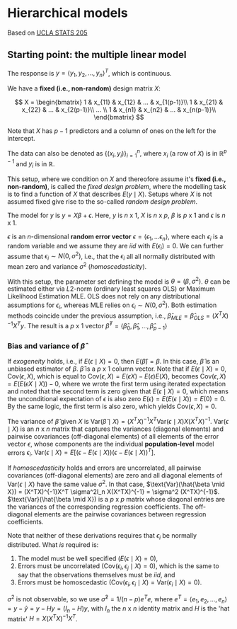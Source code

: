 # Hierarchical models

Based on [UCLA STATS 205](https://www.youtube.com/watch?v=flEIC4_bt8c&list=PLAYxx7zX5F1O2HbRr4gORnscbM9EszYbK&index=1)

## Starting point: the multiple linear model

The response is $y = \langle y_1, y_2, ..., y_n \rangle^T$, which is continuous.

We have a **fixed (i.e., non-random)** design matrix $X$:

$$
X =
\begin{bmatrix}
1 & x_{11} & x_{12} & ... & x_{1(p-1)}\\
1 & x_{21} & x_{22} & ... & x_{2(p-1)}\\
... \\
1 & x_{n1} & x_{n2} & ... & x_{n(p-1)}\\
\end{bmatrix}
$$

Note that $X$ has $p-1$ predictors and a column of ones on the left for the intercept.

The data can also be denoted as $\{(x_i, y_i)\}_{i=1}^n$, where $x_i$ (a row of $X$) is in $\mathbb{R}^{p-1}$ and $y_i$ is in $\mathbb{R}$.

This setup, where we condition on $X$ and thereofore assume it's **fixed (i.e., non-random)**, is called the _fixed design problem_, where the modelling task is to find a function of $X$ that describes $E(y \mid X)$. Setups where $X$ is not assumed fixed give rise to the so-called _random design problem_.

The model for $y$ is $y = X\beta + \epsilon$. Here, $y$ is $n$ x 1, $X$ is $n$ x $p$, $\beta$ is $p$ x 1 and $\epsilon$ is $n$ x 1.

$\epsilon$ is an $n$-dimensional **random error vector** $\epsilon = \langle \epsilon_1, ... \epsilon_n \rangle$, where each $\epsilon_i$ is a random variable and we assume they are _iid_ with $E(\epsilon_i) = 0$. We can further assume that $\epsilon_i \sim N(0, \sigma^2)$, i.e., that the $\epsilon_i$ all all normally distributed with mean zero and variance $\sigma^2$ (_homoscedasticity_).

With this setup, the parameter set defining the model is $\theta = (\beta ,\sigma^2)$. $\theta$ can be estimated either via $L2$-norm (ordinary least squares OLS) or Maximum Likelihood Estimation MLE. OLS does not rely on any distributional assumptions for $\epsilon_i$, whereas MLE relies on $\epsilon_i \sim N(0, \sigma^2)$. Both estimation methods coincide under the previous assumption, i.e., $\hat{\beta}_{MLE} = \hat{\beta}_{OLS} = (X^TX)^{-1}X^Ty$. The result is a $p$ x 1 vector $\hat{\beta}^T = \langle \hat{\beta}_0, \hat{\beta}_1, ..., \hat{\beta}_{p-1} \rangle$

### Bias and variance of $\hat{\beta}$

If _exogeneity_ holds, i.e., if $E(\epsilon \mid X) = 0$, then $E(\hat{\beta}) = \beta$. In this case, $\hat{\beta}$ is an unbiased estimator of $\beta$. $\hat{\beta}$ is a $p$ x 1 column vector. Note that if $E(\epsilon \mid X) = 0$, $\text{Cov}(\epsilon, X)$, which is equal to $\text{Cov}(\epsilon, X) = E(\epsilon X) - E(\epsilon)E(X)$, becomes $\text{Cov}(\epsilon, X) = E(E(\epsilon X \mid X)) - 0$, where we wrote the first term using iterated expectation and noted that the second term is zero given that $E(\epsilon \mid X) = 0$, which means the unconditional expectation of $\epsilon$ is also zero $E(\epsilon) = E(E(\epsilon \mid X)) = E(0) = 0$. By the same logic, the first term is also zero, which yields $\text{Cov}(\epsilon, X) = 0$.

The variance of $\hat{\beta}$ given $X$ is $\text{Var}(\hat{\beta} \mid X) = (X^TX)^{-1}X^T \text{Var}(\epsilon \mid X)X(X^TX)^{-1}$. $\text{Var}(\epsilon \mid X)$ is an $n$ x $n$ matrix that captures the variances (diagonal elements) and pairwise covariances (off-diagonal elements) of all elements of the error vector $\epsilon$, whose components are the individual **population-level** model errors $\epsilon_i$. $\text{Var}(\epsilon \mid X) = E[(\epsilon - E(\epsilon \mid X))(\epsilon - E(\epsilon \mid X))^T]$. 

If _homoscedasticity_ holds and errors are uncorrelated, all pairwise covariances (off-diagonal elements) are zero and all diagonal elements of $\text{Var}(\epsilon \mid X)$ have the same value $\sigma^2$. In that case, $\text{Var}(\hat{\beta \mid X}) = (X^TX)^{-1}X^T \sigma^2I_n X(X^TX)^{-1} = \sigma^2 (X^TX)^{-1}$. $\text{Var}(\hat{\beta \mid X}) is a $p$ x $p$ matrix whose diagonal entries are the variances of the corresponding regression coefficients. The off-diagonal elements are the pairwise covariances between regression coefficients.

Note that neither of these derivations requires that $\epsilon_i$ be normally distributed. What _is_ required is:
1. The model must be well specified ($E(\epsilon \mid X) = 0$), 
2. Errors must be uncorrelated ($\text{Cov}(\epsilon_i, \epsilon_j \mid X) = 0$), which is the same to say that the observations themselves must be _iid_, and 
3. Errors must be homoscedastic ($\text{Cov}(\epsilon_i, \epsilon_i \mid X) = \text{Var}(\epsilon_i \mid X) = 0$).

$\sigma^2$ is not observable, so we use $\hat{\sigma}^2 = 1/(n-p)e^Te$, where $e^T = \langle e_1, e_2, ..., e_n \rangle = y - \hat{y} = y - Hy = (I_n - H)y$, with $I_n$ the $n$ x $n$ identity matrix and $H$ is the 'hat matrix' $H = X(X^TX)^{-1}X^T$.
